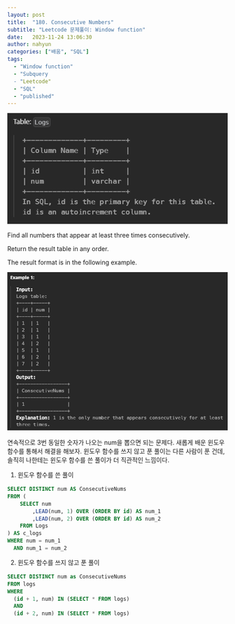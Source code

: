 ```yaml
---
layout: post
title:  "180. Consecutive Numbers"
subtitle: "Leetcode 문제풀이: Window function"
date:   2023-11-24 13:06:30
author: nahyun
categories: ["배움", "SQL"]
tags:
  - "Window function"
  - "Subquery
  - "Leetcode"
  - "SQL"
  - "published"
---
```



![Image Alt photo_exhibition](/assets/img/231124/leetcode_15.png)

Find all numbers that appear at least three times consecutively.

Return the result table in any order.

The result format is in the following example.

![Image Alt photo_exhibition](/assets/img/231124/leetcode_16.png)

연속적으로 3번 동일한 숫자가 나오는 num을 뽑으면 되는 문제다. 새롭게 배운 윈도우 함수를 통해서 해결을 해보자. 윈도우 함수를 쓰지 않고 푼 풀이는 다른 사람이 푼 건데, 솔직히 나한테는 윈도우 함수를 쓴 풀이가 더 직관적인 느낌이다.  


1. 윈도우 함수를 쓴 풀이
```sql
SELECT DISTINCT num AS ConsecutiveNums 
FROM (
    SELECT num
        ,LEAD(num, 1) OVER (ORDER BY id) AS num_1
        ,LEAD(num, 2) OVER (ORDER BY id) AS num_2
    FROM Logs
) AS c_logs
WHERE num = num_1 
  AND num_1 = num_2
  ```


2. 윈도우 함수를 쓰지 않고 푼 풀이
```sql
SELECT DISTINCT num as ConsecutiveNums
FROM logs
WHERE 
  (id + 1, num) IN (SELECT * FROM logs) 
  AND 
  (id + 2, num) IN (SELECT * FROM logs)
```